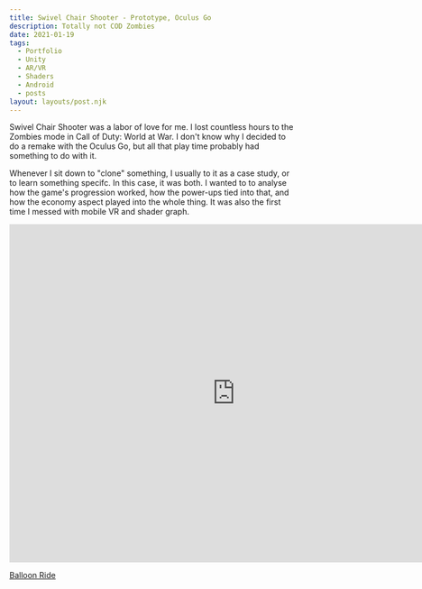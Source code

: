 ```yaml
---
title: Swivel Chair Shooter - Prototype, Oculus Go 
description: Totally not COD Zombies
date: 2021-01-19
tags:
  - Portfolio
  - Unity
  - AR/VR
  - Shaders
  - Android
  - posts
layout: layouts/post.njk
---
```


<p>Swivel Chair Shooter was a labor of love for me. I lost countless hours to the Zombies mode in Call of Duty: World at War. I don't know why I decided to do a remake with the Oculus Go, but all that play time probably had something to do with it.</p>

<p>Whenever I sit down to "clone" something, I usually to it as a case study, or to learn something specifc. In this case, it was both. I wanted to to analyse how the game's progression worked, how the power-ups tied into that, and how the economy aspect played into the whole thing. It was also the first time I messed with mobile VR and shader graph.</p>

<div class="container">
<p style="text-align: center"><iframe width="800" height="600" src="https://www.youtube.com/embed/jYY4kYakM2s" frameborder="0" allow="accelerometer; autoplay; clipboard-write; encrypted-media; gyroscope; picture-in-picture" allowfullscreen class="video"></iframe></p></div>


<p><a href="https://jeplmr.itch.io/balloon-ride" target="blank">Balloon Ride</p> 